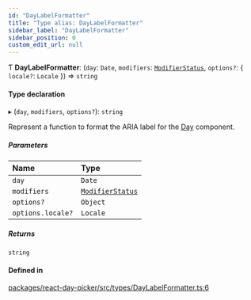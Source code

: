 ```yaml
---
id: "DayLabelFormatter"
title: "Type alias: DayLabelFormatter"
sidebar_label: "DayLabelFormatter"
sidebar_position: 0
custom_edit_url: null
---
```


Ƭ **DayLabelFormatter**: (`day`: `Date`, `modifiers`: [`ModifierStatus`](ModifierStatus), `options?`: { `locale?`: `Locale`  }) => `string`

#### Type declaration

▸ (`day`, `modifiers`, `options?`): `string`

Represent a function to format the ARIA label for the [Day](../functions/Day) component.

##### Parameters

| Name | Type |
| :------ | :------ |
| `day` | `Date` |
| `modifiers` | [`ModifierStatus`](ModifierStatus) |
| `options?` | `Object` |
| `options.locale?` | `Locale` |

##### Returns

`string`

#### Defined in

[packages/react-day-picker/src/types/DayLabelFormatter.ts:6](https://github.com/gpbl/react-day-picker/blob/0df406c0/packages/react-day-picker/src/types/DayLabelFormatter.ts#L6)
